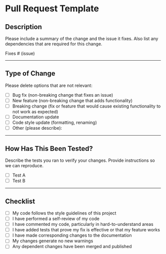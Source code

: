 # Pull Request Template

## **Description**
Please include a summary of the change and the issue it fixes. Also list any dependencies that are required for this change.

Fixes # (issue)

---

## **Type of Change**
Please delete options that are not relevant:

- [ ] Bug fix (non-breaking change that fixes an issue)
- [ ] New feature (non-breaking change that adds functionality)
- [ ] Breaking change (fix or feature that would cause existing functionality to not work as expected)
- [ ] Documentation update
- [ ] Code style update (formatting, renaming)
- [ ] Other (please describe):

---

## **How Has This Been Tested?**
Describe the tests you ran to verify your changes. Provide instructions so we can reproduce.

- [ ] Test A
- [ ] Test B

---

## **Checklist**
- [ ] My code follows the style guidelines of this project
- [ ] I have performed a self-review of my code
- [ ] I have commented my code, particularly in hard-to-understand areas
- [ ] I have added tests that prove my fix is effective or that my feature works
- [ ] I have made corresponding changes to the documentation
- [ ] My changes generate no new warnings
- [ ] Any dependent changes have been merged and published